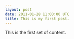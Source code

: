 ```yaml
---
layout: post
date: 2011-01-28 11:00:00 UTC
title: This is my first post.
---
```



This is the first set of content.
